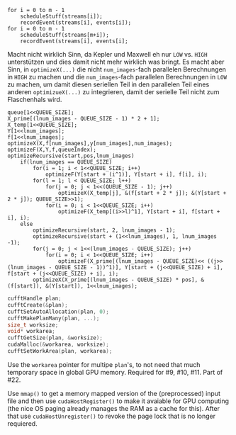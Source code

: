 ``` vba
for i = 0 to m - 1
	scheduleStuff(streams[i]);
	recordEvent(streams[i], events[i]);
for i = 0 to m - 1
	scheduleStuff(streams[m+i]);
	recordEvent(streams[i], events[i];
```

Macht nicht wirklich Sinn, da Kepler und Maxwell eh nur `LOW` vs. `HIGH` unterstützen und dies damit nicht mehr wirklich was bringt.
Es macht aber Sinn, in `optimizeX(...)` die nicht `num_images`-fach parallelen Berechnungen in `HIGH` zu machen und die `num_images`-fach parallelen Berechnungen in `LOW` zu machen, um damit diesen seriellen Teil in den parallelen Teil eines anderen `optimizueX(...)` zu integrieren, damit der serielle Teil nicht zum Flaschenhals wird.

``` vba 
queue[1<<QUEUE_SIZE];
X_prime[(lnum_images - QUEUE_SIZE - 1) * 2 + 1];
X_temp[1<<QUEUE_SIZE];
Y[1<<lnum_images];
f[1<<lnum_images];
optimizeX(X,f[num_images],y[num_images],num_images);
optimizeF(X,Y,f,queueIndex);
optimizeRecursive(start,pos,lnum_images)
	if(lnum_images == QUEUE_SIZE)
		for(i = 1; i < 1<<QUEUE_SIZE; i++)
			optimizeF(Y[start + (i^1)], Y[start + i], f[i], i);
		for(l = 1; l < QUEUE_SIZE; l++)
			for(j = 0; j < 1<<(QUEUE_SIZE - 1); j++)
				optimizeX(X_temp[j], &(f[start + 2 * j]); &(Y[start + 2 * j]); QUEUE_SIZE>>1);
			for(i = 0; i < 1<<QUEUE_SIZE; i++)
				optimizeF(X_temp[(i>>l)^1], Y[start + i], f[start + i], i);
	else
		optimizeRecursive(start, 2, lnum_images - 1);
		optimizeRecursive(start + (1<<lnum_images), 1, lnum_images -1);
		for(j = 0; j < 1<<(lnum_images - QUEUE_SIZE); j++)
			for(i = 0; i < 1<<QUEUE_SIZE; i++)
				optimizeF(X_prime[(lnum_images - QUEUE_SIZE)<< ((j>>(lnum_images - QUEUE_SIZE - 1))^1)], Y[start + (j<<QUEUE_SIZE) + i], f[start + (j<<QUEUE_SIZE) + i], i);
		optimizeX(X_prime[(lnum_images - QUEUE_SIZE) * pos], &(f[start]), &(Y[start]), 1<<lnum_images);
```

``` cu
cufftHandle plan;
cufftCreate(&plan);
cufftSetAutoAllocation(plan, 0);
cufftMakePlanMany(plan, ...);
size_t worksize;
void* workarea;
cufftGetSize(plan, &worksize);
cudaMalloc(&workarea, worksize);
cufftSetWorkArea(plan, workarea);
```

Use the `workarea` pointer for multipe `plan`'s, to not need that much temporary space in global GPU memory. Required for #9, #10, #11. Part of #22.

Use `mmap()` to get a memory mapped version of the (preprocessed) input file and then use `cudaHostRegister()` to make it avaiable for GPU computing (the nice OS paging already manages the RAM as a cache for this). After that use `cudaHostUnregister()` to revoke the page lock that is no longer requiered.
